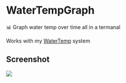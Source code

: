 # WaterTempGraph
📊 Graph water temp over time all in a termanal

Works with my [WaterTemp](https://github.com/Basicprogrammer10/WaterTemp) system

## Screenshot
![](https://i.imgur.com/nE7y5Qd.png)
